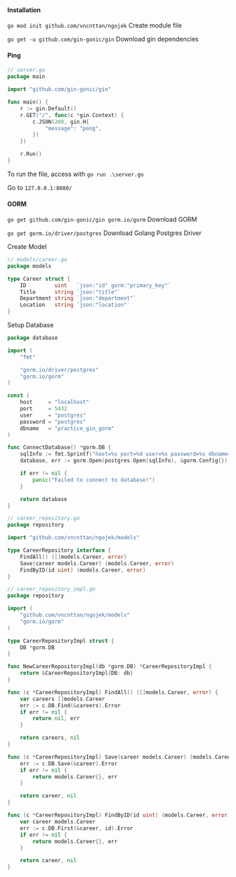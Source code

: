 #### Installation
`go mod init github.com/vncnttan/ngojek`
Create module file

`go get -u github.com/gin-gonic/gin`
Download gin dependencies

#### Ping
```go
// server.go
package main

import "github.com/gin-gonic/gin"

func main() {
	r := gin.Default()
	r.GET("/", func(c *gin.Context) {
		c.JSON(200, gin.H{
			"message": "pong",
		})
	})

	r.Run()
}

```

To run the file, access with
`go run .\server.go`

Go to `127.0.0.1:8080/`
#### GORM
`go get github.com/gin-gonic/gin gorm.io/gorm`
Download GORM

`go get gorm.io/driver/postgres`
Download Golang Postgres Driver

Create Model
``` go
// models/career.go
package models

type Career struct {
	ID         uint   `json:"id" gorm:"primary_key"`
	Title      string `json:"title"`
	Department string `json:"department"`
	Location   string `json:"location"`
}

```


Setup Database
```go
package database

import (
	"fmt"

	"gorm.io/driver/postgres"
	"gorm.io/gorm"
)

const (
	host     = "localhost"
	port     = 5432
	user     = "postgres"
	password = "postgres"
	dbname   = "practice_gin_gorm"
)

func ConnectDatabase() *gorm.DB {
	sqlInfo := fmt.Sprintf("host=%s port=%d user=%s password=%s dbname=%s sslmode=disable", host, port, user, password, dbname)
	database, err := gorm.Open(postgres.Open(sqlInfo), &gorm.Config{})

	if err != nil {
		panic("Failed to connect to database!")
	}

	return database
}
```

```go
// career_repository.go
package repository

import "github.com/vncnttan/ngojek/models"

type CareerRepository interface {
	FindAll() ([]models.Career, error)
	Save(career models.Career) (models.Career, error)
	FindByID(id uint) (models.Career, error)
}
```

```go
// career_repository_impl.go
package repository

import (
	"github.com/vncnttan/ngojek/models"
	"gorm.io/gorm"
)

type CareerRepositoryImpl struct {
	DB *gorm.DB
}

func NewCareerRepositoryImpl(db *gorm.DB) *CareerRepositoryImpl {
	return &CareerRepositoryImpl{DB: db}
}

func (c *CareerRepositoryImpl) FindAll() ([]models.Career, error) {
	var careers []models.Career
	err := c.DB.Find(&careers).Error
	if err != nil {
		return nil, err
	}

	return careers, nil
}

func (c *CareerRepositoryImpl) Save(career models.Career) (models.Career, error) {
	err := c.DB.Save(&career).Error
	if err != nil {
		return models.Career{}, err
	}

	return career, nil
}

func (c *CareerRepositoryImpl) FindByID(id uint) (models.Career, error) {
	var career models.Career
	err := c.DB.First(&career, id).Error
	if err != nil {
		return models.Career{}, err
	}

	return career, nil
}
```